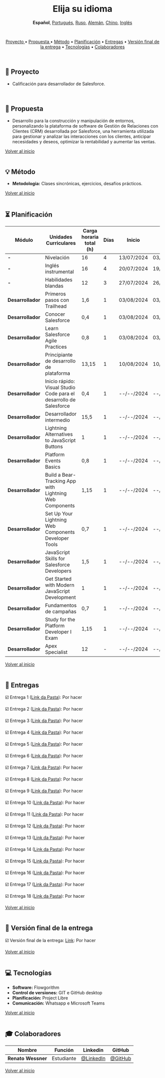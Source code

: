 <br>

<h1 align="center">
  <a id="elija-su-idioma">Elija su idioma</a>
</h1>
<p align="center">
    <strong>Español</strong>, 
    <a href="https://github.com/renato-wessmer/FAT/blob/main/salesforce_developer/README.md">Portugués</a>, 
    <a href="https://github.com/renato-wessmer/FAT/blob/main/salesforce_developer/README_Russian.md">Ruso</a>, 
    <a href="https://github.com/renato-wessmer/FAT/blob/main/salesforce_developer/README_German.md">Alemán</a>, 
    <a href="https://github.com/renato-wessmer/FAT/blob/main/salesforce_developer/README_Chinese.md">Chino</a>, 
    <a href="https://github.com/renato-wessmer/FAT/blob/main/salesforce_developer/README_English.md">Inglés</a>
</p>

<br>

<p align="center">
  <a href ="#rocket-proyecto ">Proyecto </a>  •
  <a href ="#dart-propuesta ">Propuesta </a>  •
  <a href ="#bulb-método">Método</a>  •
  <a href ="#hourglass_flowing_sand-planificación">Planificación</a>  •
  <a href ="#calendar-as-entregas">Entregas</a>  •
  <a href ="#camera_flash-as-versión-final-de-la-entrega">Versión final de la entrega</a>  •
  <a href ="#computer-tecnologías">Tecnologías</a>  •
  <a href ="#mortar_board-colaboradores">Colaboradores</a>
</p>

<br>

## :rocket: Proyecto

* Calificación para desarrollador de Salesforce.
<br>

## :dart: Propuesta

* Desarrollo para la construcción y manipulación de entornos, personalizando la plataforma de software de Gestión de Relaciones con Clientes (CRM) desarrollada por Salesforce, una herramienta utilizada para gestionar y analizar las interacciones con los clientes, anticipar necesidades y deseos, optimizar la rentabilidad y aumentar las ventas.

<a href ="#elija-su-idioma">Volver al inicio</a>  
<br>

## :bulb: Método

* **Metodologia:** Clases sincrónicas, ejercicios, desafíos prácticos.

<a href ="#elija-su-idioma">Volver al inicio</a>  
<br>

## :hourglass_flowing_sand: Planificación
      
|Módulo|Unidades Curriculares|Carga horaria total (h)|Días|Inicio|Fin|
|--------|--------|--------|--------|--------|--------|
|**-**|Nivelación|16|4|13/07/2024|03/08/2024|
|**-**|Inglés instrumental|16|4|20/07/2024|19/10/2024|
|**-**|Habilidades blandas|12|3|27/07/2024|26/10/2024|
|**Desarrollador**|Primeros pasos con Trailhead|1,6|1|03/08/2024|03/08/2024|
|**Desarrollador**|Conocer Salesforce|0,4|1|03/08/2024|03/08/2024|
|**Desarrollador**|Learn Salesforce Agile Practices|0,8|1|03/08/2024|03/08/2024|
|**Desarrollador**|Principiante de desarrollo de plataforma|13,15|1|10/08/2024|10/08/2024|
|**Desarrollador**|Inicio rápido: Visual Studio Code para el desarrollo de Salesforce|0,4|1|--/--/2024|--/--/2024|
|**Desarrollador**|Desarrollador intermedio|15,5|1|--/--/2024|--/--/2024|
|**Desarrollador**|Lightning Alternatives to JavaScript Buttons|1|1|--/--/2024|--/--/2024|
|**Desarrollador**|Platform Events Basics|0,8|1|--/--/2024|--/--/2024|
|**Desarrollador**|Build a Bear-Tracking App with Lightning Web Components|1,15|1|--/--/2024|--/--/2024|
|**Desarrollador**|Set Up Your Lightning Web Components Developer Tools|0,7|1|--/--/2024|--/--/2024|
|**Desarrollador**|JavaScript Skills for Salesforce Developers|1,5|1|--/--/2024|--/--/2024|
|**Desarrollador**|Get Started with Modern JavaScript Development|1|1|--/--/2024|--/--/2024|
|**Desarrollador**|Fundamentos de campañas|0,7|1|--/--/2024|--/--/2024|
|**Desarrollador**|Study for the Platform Developer I Exam|1,15|1|--/--/2024|--/--/2024|
|**Desarrollador**|Apex Specialist|12|-|--/--/2024|--/--/2024|

<a href ="#elija-su-idioma">Volver al inicio</a>  
<br>

## :calendar: Entregas 

☑️ Entrega 1 ([Link da Pasta](https://github.com/renato-wessmer/FAT/tree/main/salesforce_developer/bases/knowledge_leveling)): Por hacer<!-- Completado : heavy_check_mark-->

☑️ Entrega 2 ([Link da Pasta](https://github.com/renato-wessmer/FAT/tree/main/salesforce_developer/bases/instrumental_english)): Por hacer<!-- Completado : heavy_check_mark-->

☑️ Entrega 3 ([Link da Pasta](https://github.com/renato-wessmer/FAT/tree/main/salesforce_developer/bases/soft_skills)): Por hacer<!-- Completado : heavy_check_mark-->

☑️ Entrega 4 ([Link da Pasta](https://github.com/renato-wessmer/FAT/tree/main/salesforce_developer/salesforce_developer_trails/get_started_with_trailhead)): Por hacer<!-- Completado : heavy_check_mark-->

☑️ Entrega 5 ([Link da Pasta](https://github.com/renato-wessmer/FAT/tree/main/salesforce_developer/salesforce_developer_trails/get_to_know_salesforce)): Por hacer<!-- Completado : heavy_check_mark-->

☑️ Entrega 6 ([Link da Pasta](https://github.com/renato-wessmer/FAT/tree/main/salesforce_developer/salesforce_developer_trails/learn_salesforce_agile_practices)): Por hacer<!-- Completado : heavy_check_mark-->

☑️ Entrega 7 ([Link da Pasta](https://github.com/renato-wessmer/FAT/tree/main/salesforce_developer/salesforce_developer_trails/platform_developer_beginner)): Por hacer<!-- Completado : heavy_check_mark-->

☑️ Entrega 8 ([Link da Pasta](https://github.com/renato-wessmer/FAT/tree/main/salesforce_developer/salesforce_developer_trails/quick_start_visual_studio_code_for_salesforce_development)): Por hacer<!-- Completado : heavy_check_mark-->

☑️ Entrega 9 ([Link da Pasta](https://github.com/renato-wessmer/FAT/tree/main/salesforce_developer/salesforce_developer_trails/developer_intermediate)): Por hacer<!-- Completado : heavy_check_mark-->

☑️ Entrega 10 ([Link da Pasta](https://github.com/renato-wessmer/FAT/tree/main/salesforce_developer/salesforce_developer_trails/lightning_alternatives_to_javascript_buttons)): Por hacer<!-- Completado : heavy_check_mark-->

☑️ Entrega 11 ([Link da Pasta](https://github.com/renato-wessmer/FAT/tree/main/salesforce_developer/salesforce_developer_trails/platform_events_basics)): Por hacer<!-- Completado : heavy_check_mark-->

☑️ Entrega 12 ([Link da Pasta](https://github.com/renato-wessmer/FAT/tree/main/salesforce_developer/salesforce_developer_trails/build_a_bear_tracking_app_with_lightning_web_components)): Por hacer<!-- Completado : heavy_check_mark-->

☑️ Entrega 13 ([Link da Pasta](https://github.com/renato-wessmer/FAT/tree/main/salesforce_developer/salesforce_developer_trails/set_up_your_lightning_web_components_developer_tools)): Por hacer<!-- Completado : heavy_check_mark-->

☑️ Entrega 14 ([Link da Pasta](https://github.com/renato-wessmer/FAT/tree/main/salesforce_developer/salesforce_developer_trails/javascript_skills_for_salesforce_developers)): Por hacer<!-- Completado : heavy_check_mark-->

☑️ Entrega 15 ([Link da Pasta](https://github.com/renato-wessmer/FAT/tree/main/salesforce_developer/salesforce_developer_trails/get_started_with_modern_javascript_development)): Por hacer<!-- Completado : heavy_check_mark-->

☑️ Entrega 16 ([Link da Pasta](https://github.com/renato-wessmer/FAT/tree/main/salesforce_developer/salesforce_developer_trails/campaign_basics)): Por hacer<!-- Completado : heavy_check_mark-->

☑️ Entrega 17 ([Link da Pasta](https://github.com/renato-wessmer/FAT/tree/main/salesforce_developer/salesforce_developer_trails/study_for_the_platform_developer_i_exam)): Por hacer<!-- Completado : heavy_check_mark-->

☑️ Entrega 18 ([Link da Pasta](https://github.com/renato-wessmer/FAT/tree/main/salesforce_developer/salesforce_developer_trails/apex_specialist)): Por hacer<!-- Completado : heavy_check_mark-->

<a href ="#elija-su-idioma">Volver al inicio</a>  
<br>

## :camera_flash: Versión final de la entrega

☑️ Versión final de la entrega: [Link](https://): Por hacer<!-- Completado : heavy_check_mark-->

<a href ="#elija-su-idioma">Volver al inicio</a>  
<br> 

## :computer: Tecnologías

* **Software:** Flowgorithm
* **Control de versiones:** GIT e GitHub desktop           
* **Planificación:** Project Libre
* **Comunicación:** Whatsapp e Microsoft Teams

<a href ="#elija-su-idioma">Volver al inicio</a>  
<br>     
      
## :mortar_board: Colaboradores

|Nombre|Función|Linkedin|GitHub|
| -------- |-------- |-------- |-------- |
|**Renato Wessner**|Estudiante| [@LinkedIn](https://www.linkedin.com/in/renato-wessmer-dev-gpti/)|[@GitHub](https://github.com/renato-wessmer)|

<a href ="#elija-su-idioma">Volver al inicio</a>  
<br>

 